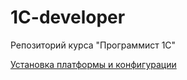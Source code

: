 # 1C-developer

Репозиторий курса "Программист 1С"

[Установка платформы и конфигурации](Установка.md)